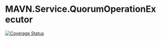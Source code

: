 # MAVN.Service.QuorumOperationExecutor

[![Coverage Status](https://coveralls.io/repos/github/OpenMAVN/MAVN.Service.QuorumOperationExecutor/badge.svg?branch=master)](https://coveralls.io/github/OpenMAVN/MAVN.Service.QuorumOperationExecutor?branch=master)